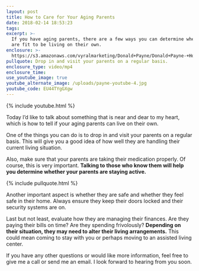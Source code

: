 ```yaml
---
layout: post
title: How to Care for Your Aging Parents
date: 2018-02-14 18:53:23
tags:
excerpt: >-
  If you have aging parents, there are a few ways you can determine whether they
  are fit to be living on their own.
enclosure: >-
  https://s3.amazonaws.com/vyralmarketing/Donald+Payne/Donald+Payne-+How+to+Care+for+Your+Aging+Parents.mp4
pullquote: Drop in and visit your parents on a regular basis.
enclosure_type: video/mp4
enclosure_time:
use_youtube_image: true
youtube_alternate_image: /uploads/payne-youtube-4.jpg
youtube_code: EU44TYgGXgw
---
```


{% include youtube.html %}

Today I’d like to talk about something that is near and dear to my heart, which is how to tell if your aging parents can live on their own.

One of the things you can do is to drop in and visit your parents on a regular basis. This will give you a good idea of how well they are handling their current living situation.

Also, make sure that your parents are taking their medication properly. Of course, this is very important. **Talking to those who know them will help you determine whether your parents are staying active.**

{% include pullquote.html %}

Another important aspect is whether they are safe and whether they feel safe in their home. Always ensure they keep their doors locked and their security systems are on.

Last but not least, evaluate how they are managing their finances. Are they paying their bills on time? Are they spending frivolously? **Depending on their situation, they may need to alter their living arrangements.** This could mean coming to stay with you or perhaps moving to an assisted living center.

If you have any other questions or would like more information, feel free to give me a call or send me an email. I look forward to hearing from you soon.